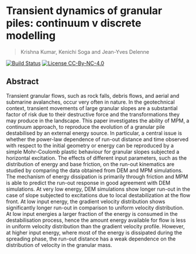 # Transient dynamics of granular piles: continuum v discrete modelling
> Krishna Kumar, Kenichi Soga and Jean-Yves Delenne

[![Build Status](https://api.travis-ci.org/kks32-docs/2017-mpm.svg)](https://travis-ci.org/kks32-docs/2017-mpm)
[![License CC-By-NC-4.0](http://img.shields.io/badge/license-CC-By-NC-4.0-brightgreen.svg)](https://creativecommons.org/licenses/by-nc-nd/4.0/)


## Abstract
Transient granular flows, such as rock falls, debris flows, and aerial and submarine avalanches, occur very often in nature. In the geotechnical context, transient movements of large granular slopes are a substantial factor of risk due to their destructive force and the transformations they may produce in the landscape. This paper investigates the ability of MPM, a continuum approach, to reproduce the evolution of a granular pile destabilised by an external energy source. In particular, a central issue is whether the power-law dependence of run-out distance and time observed with respect to the initial geometry or energy can be reproduced by a simple Mohr-Coulomb plastic behaviour for granular slopes subjected a horizontal excitation. The effects of different input parameters, such as the distribution of energy and base friction, on the run-out kinematics are studied by comparing the data obtained from DEM and MPM simulations. The mechanism of energy dissipation is primarily through friction and MPM is able to predict the run-out response in good agreement with DEM simulations. At very low energy, DEM simulations show longer run-out in the case of slope subjected to excitations due to local destabilization at the flow front. At low input energy, the gradient velocity distribution shows significantly longer run-out in comparison to uniform velocity distribution. At low input energies a larger fraction of the energy is consumed in the destabilisation process, hence the amount energy available for flow is less in uniform velocity distribution than the gradient velocity profile. However, at higher input energy, where most of the energy is dissipated during the spreading phase, the run-out distance has a weak dependence on the distribution of velocity in the granular mass.
